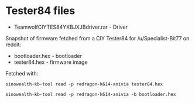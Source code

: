 # Tester84 files

* TeamwolfCIYTES84YXBJXJBdriver.rar - Driver

Snapshot of firmware fetched from a CIY Tester84 for /u/Specialist-Bit77 on reddit:

* bootloader.hex - bootloader
* tester84.hex - firmware image

Fetched with:

```
sinowealth-kb-tool read -p redragon-k614-anivia tester84.hex

sinowealth-kb-tool read -p redragon-k614-anivia -b bootloader.hex
```

